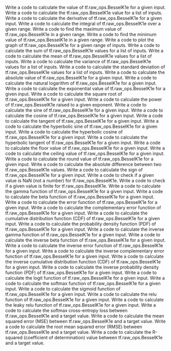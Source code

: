 Write a code to calculate the value of tf.raw_ops.BesselK1e for a given input.
Write a code to calculate the tf.raw_ops.BesselK1e value for a list of inputs.
Write a code to calculate the derivative of tf.raw_ops.BesselK1e for a given input.
Write a code to calculate the integral of tf.raw_ops.BesselK1e over a given range.
Write a code to find the maximum value of tf.raw_ops.BesselK1e in a given range.
Write a code to find the minimum value of tf.raw_ops.BesselK1e in a given range.
Write a code to plot the graph of tf.raw_ops.BesselK1e for a given range of inputs.
Write a code to calculate the sum of tf.raw_ops.BesselK1e values for a list of inputs.
Write a code to calculate the mean of tf.raw_ops.BesselK1e values for a list of inputs.
Write a code to calculate the variance of tf.raw_ops.BesselK1e values for a list of inputs.
Write a code to calculate the standard deviation of tf.raw_ops.BesselK1e values for a list of inputs.
Write a code to calculate the absolute value of tf.raw_ops.BesselK1e for a given input.
Write a code to calculate the natural logarithm of tf.raw_ops.BesselK1e for a given input.
Write a code to calculate the exponential value of tf.raw_ops.BesselK1e for a given input.
Write a code to calculate the square root of tf.raw_ops.BesselK1e for a given input.
Write a code to calculate the power of tf.raw_ops.BesselK1e raised to a given exponent.
Write a code to calculate the sine of tf.raw_ops.BesselK1e for a given input.
Write a code to calculate the cosine of tf.raw_ops.BesselK1e for a given input.
Write a code to calculate the tangent of tf.raw_ops.BesselK1e for a given input.
Write a code to calculate the hyperbolic sine of tf.raw_ops.BesselK1e for a given input.
Write a code to calculate the hyperbolic cosine of tf.raw_ops.BesselK1e for a given input.
Write a code to calculate the hyperbolic tangent of tf.raw_ops.BesselK1e for a given input.
Write a code to calculate the floor value of tf.raw_ops.BesselK1e for a given input.
Write a code to calculate the ceiling value of tf.raw_ops.BesselK1e for a given input.
Write a code to calculate the round value of tf.raw_ops.BesselK1e for a given input.
Write a code to calculate the absolute difference between two tf.raw_ops.BesselK1e values.
Write a code to calculate the sign of tf.raw_ops.BesselK1e for a given input.
Write a code to check if a given value is NaN (not a number) for tf.raw_ops.BesselK1e.
Write a code to check if a given value is finite for tf.raw_ops.BesselK1e.
Write a code to calculate the gamma function of tf.raw_ops.BesselK1e for a given input.
Write a code to calculate the beta function of tf.raw_ops.BesselK1e for a given input.
Write a code to calculate the error function of tf.raw_ops.BesselK1e for a given input.
Write a code to calculate the complementary error function of tf.raw_ops.BesselK1e for a given input.
Write a code to calculate the cumulative distribution function (CDF) of tf.raw_ops.BesselK1e for a given input.
Write a code to calculate the probability density function (PDF) of tf.raw_ops.BesselK1e for a given input.
Write a code to calculate the inverse gamma function of tf.raw_ops.BesselK1e for a given input.
Write a code to calculate the inverse beta function of tf.raw_ops.BesselK1e for a given input.
Write a code to calculate the inverse error function of tf.raw_ops.BesselK1e for a given input.
Write a code to calculate the inverse complementary error function of tf.raw_ops.BesselK1e for a given input.
Write a code to calculate the inverse cumulative distribution function (CDF) of tf.raw_ops.BesselK1e for a given input.
Write a code to calculate the inverse probability density function (PDF) of tf.raw_ops.BesselK1e for a given input.
Write a code to calculate the logit function of tf.raw_ops.BesselK1e for a given input.
Write a code to calculate the softmax function of tf.raw_ops.BesselK1e for a given input.
Write a code to calculate the sigmoid function of tf.raw_ops.BesselK1e for a given input.
Write a code to calculate the relu function of tf.raw_ops.BesselK1e for a given input.
Write a code to calculate the leaky relu function of tf.raw_ops.BesselK1e for a given input.
Write a code to calculate the softmax cross-entropy loss between tf.raw_ops.BesselK1e and a target value.
Write a code to calculate the mean squared error (MSE) between tf.raw_ops.BesselK1e and a target value.
Write a code to calculate the root mean squared error (RMSE) between tf.raw_ops.BesselK1e and a target value.
Write a code to calculate the R-squared (coefficient of determination) value between tf.raw_ops.BesselK1e and a target value.